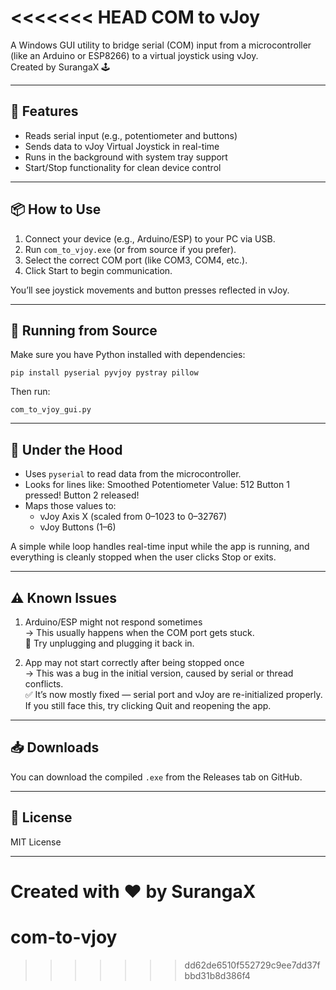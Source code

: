 <<<<<<< HEAD
COM to vJoy
===========

A Windows GUI utility to bridge serial (COM) input from a microcontroller (like an Arduino or ESP8266) to a virtual joystick using vJoy.  
Created by SurangaX 🕹️

----------------------
🚀 Features
----------------------

- Reads serial input (e.g., potentiometer and buttons)
- Sends data to vJoy Virtual Joystick in real-time
- Runs in the background with system tray support
- Start/Stop functionality for clean device control

----------------------
📦 How to Use
----------------------

1. Connect your device (e.g., Arduino/ESP) to your PC via USB.
2. Run `com_to_vjoy.exe` (or from source if you prefer).
3. Select the correct COM port (like COM3, COM4, etc.).
4. Click Start to begin communication.

You’ll see joystick movements and button presses reflected in vJoy.

----------------------
📂 Running from Source
----------------------

Make sure you have Python installed with dependencies:

    pip install pyserial pyvjoy pystray pillow

Then run:

    com_to_vjoy_gui.py

----------------------
🧠 Under the Hood
----------------------

- Uses `pyserial` to read data from the microcontroller.
- Looks for lines like:
      Smoothed Potentiometer Value: 512
      Button 1 pressed!
      Button 2 released!
- Maps those values to:
    - vJoy Axis X (scaled from 0–1023 to 0–32767)
    - vJoy Buttons (1–6)

A simple while loop handles real-time input while the app is running, and everything is cleanly stopped when the user clicks Stop or exits.

----------------------
⚠️ Known Issues
----------------------

1. Arduino/ESP might not respond sometimes  
   → This usually happens when the COM port gets stuck.  
   🔌 Try unplugging and plugging it back in.

2. App may not start correctly after being stopped once  
   → This was a bug in the initial version, caused by serial or thread conflicts.  
   ✅ It’s now mostly fixed — serial port and vJoy are re-initialized properly.  
   If you still face this, try clicking Quit and reopening the app.

----------------------
📥 Downloads
----------------------

You can download the compiled `.exe` from the Releases tab on GitHub.

----------------------
📃 License
----------------------

MIT License

----------------------

Created with ❤️ by SurangaX
=======
# com-to-vjoy
>>>>>>> dd62de6510f552729c9ee7dd37fbbd31b8d386f4
